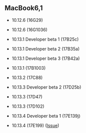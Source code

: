## MacBook6,1

- 10.12.6 (16G29)

- 10.12.6 (16G1036)

- 10.13.1 Developer beta 1 (17B25c)

- 10.13.1 Developer beta 2 (17B35a)

- 10.13.1 Developer beta 3 (17B42a)

- 10.13.1 (17B1003)

- 10.13.2 (17C88)

- 10.13.3 Developer beta 2 (17D25b)

- 10.13.3 (17D47)

- 10.13.3 (17D102)

- 10.13.4 Developer beta 1 (17E139j)

 - 10.13.4 (17E199) ([Issue](https://github.com/pookjw/NightPatch/issues/5))
